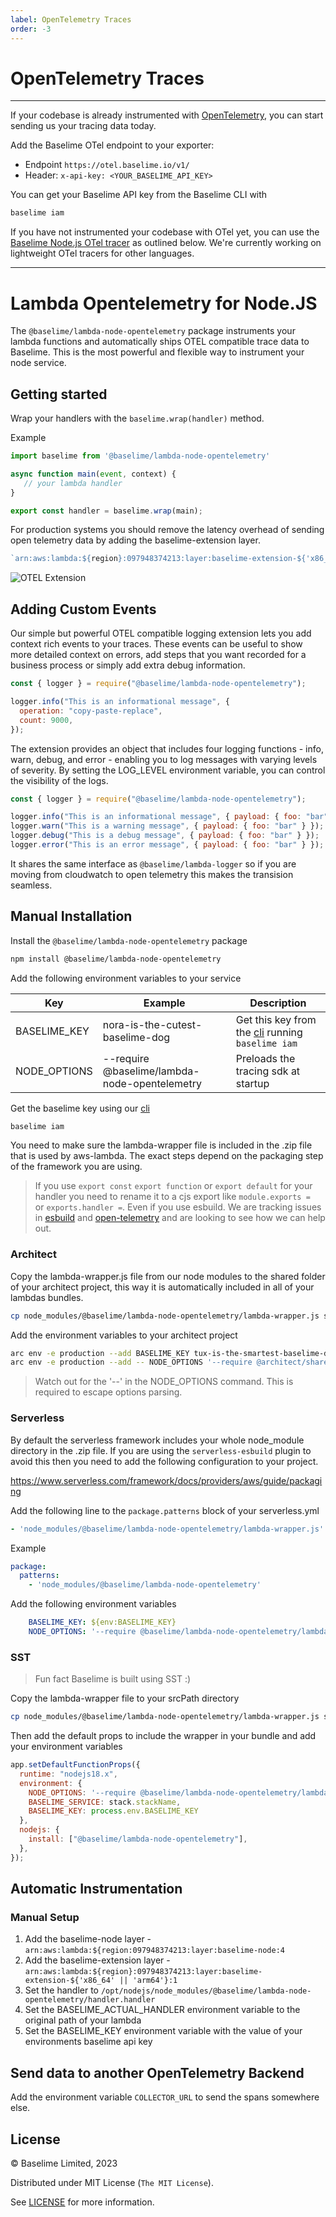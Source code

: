 ```yaml
---
label: OpenTelemetry Traces
order: -3
---
```


# OpenTelemetry Traces

---

If your codebase is already instrumented with [OpenTelemetry](https://opentelemetry.io/), you can start sending us your tracing data today.

Add the Baselime OTel endpoint to your exporter:
- Endpoint `https://otel.baselime.io/v1/`
- Header: `x-api-key: <YOUR_BASELIME_API_KEY>` 

You can get your Baselime API key from the Baselime CLI with 

```bash # :icon-terminal: terminal
baselime iam
```

If you have not instrumented your codebase with OTel yet, you can use the [Baselime Node.js OTel tracer](https://github.com/Baselime/lambda-node-opentelemetry) as outlined below. We're currently working on lightweight OTel tracers for other languages.

---

# Lambda Opentelemetry for Node.JS

The `@baselime/lambda-node-opentelemetry` package instruments your lambda functions and automatically ships OTEL compatible trace data to Baselime. This is the most powerful and flexible way to instrument your node service.


## Getting started

Wrap your handlers with the `baselime.wrap(handler)` method.

Example

```javascript
import baselime from '@baselime/lambda-node-opentelemetry'

async function main(event, context) {
   // your lambda handler
}

export const handler = baselime.wrap(main);

```

For production systems you should remove the latency overhead of sending open telemetry data by adding the baselime-extension layer.

```javascript
`arn:aws:lambda:${region}:097948374213:layer:baselime-extension-${'x86_64' || 'arm64'}:1`
```

![OTEL Extension](../assets/images/illustrations/sending-data/otel-extension.png)

## Adding Custom Events

Our simple but powerful OTEL compatible logging extension lets you add context rich events to your traces. These events can be useful to show more detailed context on errors, add steps that you want recorded for a business process or simply add extra debug information.

```javascript
const { logger } = require("@baselime/lambda-node-opentelemetry");

logger.info("This is an informational message", {
  operation: "copy-paste-replace",
  count: 9000,
});
```

The extension provides an object that includes four logging functions - info, warn, debug, and error - enabling you to log messages with varying levels of severity. By setting the LOG_LEVEL environment variable, you can control the visibility of the logs.

```javascript
const { logger } = require("@baselime/lambda-node-opentelemetry");

logger.info("This is an informational message", { payload: { foo: "bar" } });
logger.warn("This is a warning message", { payload: { foo: "bar" } });
logger.debug("This is a debug message", { payload: { foo: "bar" } });
logger.error("This is an error message", { payload: { foo: "bar" } });
```

It shares the same interface as `@baselime/lambda-logger` so if you are moving from cloudwatch to open telemetry this makes the transision seamless.


## Manual Installation

Install the `@baselime/lambda-node-opentelemetry` package

```bash
npm install @baselime/lambda-node-opentelemetry
```

Add the following environment variables to your service

| Key                | Example                         | Description                                                                         |
| ------------------ | ------------------------------- | ----------------------------------------------------------------------------------- |
| BASELIME_KEY  | nora-is-the-cutest-baselime-dog | Get this key from the [cli](https://github.com/Baselime/cli) running `baselime iam` |
| NODE_OPTIONS       | --require @baselime/lambda-node-opentelemetry      | Preloads the tracing sdk at startup                                                 |

Get the baselime key using our [cli](https://github.com/Baselime/cli) 

```bash
baselime iam
```

You need to make sure the lambda-wrapper file is included in the .zip file that is used by aws-lambda. The exact steps depend on the packaging step of the framework you are using.

> If you use `export const` `export function` or `export default` for your handler you need to rename it to a cjs export like `module.exports = ` or `exports.handler =`. Even if you use esbuild. We are tracking issues in [esbuild](https://github.com/evanw/esbuild/issues/1079) and [open-telemetry](https://github.com/open-telemetry/opentelemetry-js/issues/1946) and are looking to see how we can help out.


### Architect

Copy the lambda-wrapper.js file from our node modules to the shared folder of your architect project, this way it is automatically included in all of your lambdas bundles.

```bash
cp node_modules/@baselime/lambda-node-opentelemetry/lambda-wrapper.js src/shared/
```

Add the environment variables to your architect project

```bash
arc env -e production --add BASELIME_KEY tux-is-the-smartest-baselime-dog
arc env -e production --add -- NODE_OPTIONS '--require @architect/shared/lambda-wrapper'
```

> Watch out for the '--' in the NODE_OPTIONS command. This is required to escape options parsing.


### Serverless

By default the serverless framework includes your whole node_module directory in the .zip file. If you are using the `serverless-esbuild` plugin to avoid this then you need to add the following configuration to your project.

https://www.serverless.com/framework/docs/providers/aws/guide/packaging

Add the following line to the `package.patterns` block of your serverless.yml

```yaml
- 'node_modules/@baselime/lambda-node-opentelemetry/lambda-wrapper.js'
```

Example

```yaml
package:
  patterns:
    - 'node_modules/@baselime/lambda-node-opentelemetry'
```

Add the following environment variables
```yaml
    BASELIME_KEY: ${env:BASELIME_KEY}
    NODE_OPTIONS: '--require @baselime/lambda-node-opentelemetry/lambda-wrapper'
```

### SST

> Fun fact Baselime is built using SST :)

Copy the lambda-wrapper file to your srcPath directory

```bash
cp node_modules/@baselime/lambda-node-opentelemetry/lambda-wrapper.js services
```

Then add the default props to include the wrapper in your bundle and add your environment variables


```javascript
app.setDefaultFunctionProps({
  runtime: "nodejs18.x",
  environment: {
    NODE_OPTIONS: '--require @baselime/lambda-node-opentelemetry/lambda-wrapper',
    BASELIME_SERVICE: stack.stackName,
    BASELIME_KEY: process.env.BASELIME_KEY
  },
  nodejs: {
    install: ["@baselime/lambda-node-opentelemetry"],
  },
});
```

## Automatic Instrumentation

### Manual Setup

1. Add the baselime-node layer - `arn:aws:lambda:${region:097948374213:layer:baselime-node:4`
2. Add the baselime-extension layer - `arn:aws:lambda:${region}:097948374213:layer:baselime-extension-${'x86_64' || 'arm64'}:1`
3. Set the handler to `/opt/nodejs/node_modules/@baselime/lambda-node-opentelemetry/handler.handler`
4. Set the BASELIME_ACTUAL_HANDLER environment variable to the original path of your lambda
5. Set the BASELIME_KEY environment variable with the value of your environments baselime api key

<!-- ### SST

```typescript
import { LayerVersion } from "aws-cdk-lib/aws-lambda";

const baselime = LayerVersion.fromLayerVersionArn(
  stack,
  "BaselimeLayer",
  `arn:aws:lambda:${stack.region}:097948374213:layer:baselime-node:4`
);

if (!scope.local) {
  stack.addDefaultFunctionLayers([baselime]);
  stack.addDefaultFunctionEnv({
    AWS_LAMBDA_EXEC_WRAPPER: '/opt/baselime',
    BASELIME_KEY: process.env.BASELIME_KEY
  });
}
```

### Serverless

```yml
provider:
  ...
  layers:
    - arn:aws:lambda:${opt:region}:097948374213:layer:baselime-node:4
  environment:
    AWS_LAMBDA_EXEC_WRAPPER: '/opt/baselime',
    BASELIME_KEY: ${env:BASELIME_KEY}
```

### Architect

```
// app.arc
@aws
layers
  arn:aws:lambda:{{ region }}:097948374213:layer:BASElIME-node:4
```

Add the environment variables to your architect project

```bash
arc env -e production --add BASELIME_KEY tux-is-the-smartest-baselime-dog
arc env -e production --add AWS_LAMBDA_EXEC_WRAPPER /opt/baselime
``` -->

## Send data to another OpenTelemetry Backend

Add the environment variable `COLLECTOR_URL` to send the spans somewhere else.

## License

&copy; Baselime Limited, 2023

Distributed under MIT License (`The MIT License`).

See [LICENSE](LICENSE) for more information.

<!-- Badges -->

[docs]: https://baselime.io/docs/
[docs_badge]: https://img.shields.io/badge/docs-reference-blue.svg?style=flat-square
[release]: https://github.com/baselime/lambda-node-opentelemetry/releases/latest
[release_badge]: https://img.shields.io/github/release/baselime/lambda-node-opentelemetry.svg?style=flat-square&ghcache=unused
[license]: https://opensource.org/licenses/MIT
[license_badge]: https://img.shields.io/github/license/baselime/lambda-node-opentelemetry.svg?color=blue&style=flat-square&ghcache=unused
